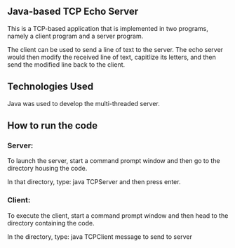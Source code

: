 ## Java-based TCP Echo Server

This is a TCP-based application that is implemented in two programs, namely a client program and a server program.

The client can be used to send a line of text to the server. The echo server would then modify the received line of text, capitlize its letters, and then send the modified line back to the client.

## Technologies Used

Java was used to develop the multi-threaded server.

## How to run the code

### Server:

To launch the server, start a command prompt window and then go to the directory housing the code.

In that directory, type: java TCPServer and then press enter.

### Client:

To execute the client, start a command prompt window and then head to the directory containing the code.

In the directory, type:
java TCPClient message to send to server
